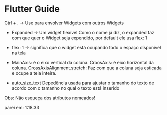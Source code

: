 # Flutter Guide

Ctrl + . -> Use para envolver Widgets com outros Widgets

* Expanded -> Um widget flexivel
Como o nome já diz, o expanded faz com que quer o Widget seja expendido, por default ele usa flex: 1

* flex: 1 -> significa que o widget está ocupando todo o espaço dísponivel na tela

* MainAxis: é o eixo vertical da coluna.
  CroosAxis: é eixo horizontal da coluna.
  CrossAxisAlignment.stretch: Faz com que a coluna seja esticada e ocupe a tela inteira.

* auto_size_text
Depedência usada para ajustar o tamanho do texto de acordo com o tamanho no qual o texto está inserido

Obs: Não esqueça dos atributos nomeados!

parei em: 1:18:33